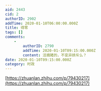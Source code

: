 ```yaml
---
aid: 2443
cid: 2
authorID: 2902
addTime: 2020-01-10T06:00:00.000Z
title: 得零
tags: []
comments:
    -
        authorID: 2790
        addTime: 2020-01-10T09:15:00.000Z
        content: 活摘猪的，不变异排斥么？
date: 2020-01-10T09:15:00.000Z
category: 时政
---
```


[https://zhuanlan.zhihu.com/p/79430217](https://zhuanlan.zhihu.com/p/79430217)
